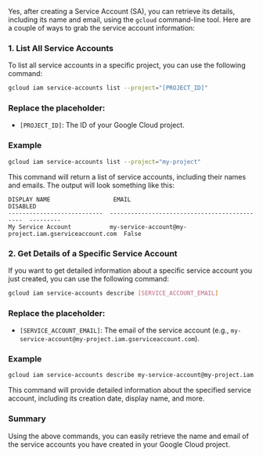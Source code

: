 Yes, after creating a Service Account (SA), you can retrieve its details, including its name and email, using the `gcloud` command-line tool. Here are a couple of ways to grab the service account information:

### 1. **List All Service Accounts**

To list all service accounts in a specific project, you can use the following command:

```bash
gcloud iam service-accounts list --project="[PROJECT_ID]"
```

### Replace the placeholder:
- `[PROJECT_ID]`: The ID of your Google Cloud project.

### Example

```bash
gcloud iam service-accounts list --project="my-project"
```

This command will return a list of service accounts, including their names and emails. The output will look something like this:

```
DISPLAY NAME                  EMAIL                                          DISABLED
---------------------------  ---------------------------------------------  ---------
My Service Account           my-service-account@my-project.iam.gserviceaccount.com  False
```

### 2. **Get Details of a Specific Service Account**

If you want to get detailed information about a specific service account you just created, you can use the following command:

```bash
gcloud iam service-accounts describe [SERVICE_ACCOUNT_EMAIL]
```

### Replace the placeholder:
- `[SERVICE_ACCOUNT_EMAIL]`: The email of the service account (e.g., `my-service-account@my-project.iam.gserviceaccount.com`).

### Example

```bash
gcloud iam service-accounts describe my-service-account@my-project.iam.gserviceaccount.com
```

This command will provide detailed information about the specified service account, including its creation date, display name, and more.

### Summary

Using the above commands, you can easily retrieve the name and email of the service accounts you have created in your Google Cloud project.
